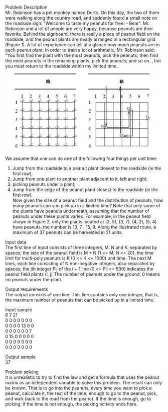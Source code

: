 Problem Description  
Mr. Robinson has a pet monkey named Durto. On this day, the two of them were walking along the country road, and suddenly found a small note on the roadside sign: "Welcome to taste my peanuts for free! - Bear".
Mr. Robinson and a lot of people are very happy, because peanuts are their favorite. Behind the signboard, there is really a piece of peanut field on the roadside, and the peanut plants are neatly arranged in a rectangular grid (Figure 1). A lot of experience can tell at a glance how much peanuts are in each peanut plant. In order to train a lot of arithmetic, Mr. Robinson said: "You first find the plant with the most peanuts, pick the peanuts; then find the most peanuts in the remaining plants, pick the peanuts; and so on. , but you must return to the roadside within my limited time.  
![imahe](https://github.com/reignsocket/Peanut-problem/blob/master/peanuts.png)

We assume that one can do one of the following four things per unit time:  
1) Jump from the roadside to a peanut plant closest to the roadside (ie the first row);
2) Jump from one plant to another plant adjacent to it, left and right;  
3) picking peanuts under a plant;  
4) Jump from the edge of the peanut plant closest to the roadside (ie the first row).  
Now given the size of a peanut field and the distribution of peanuts, how many peanuts can you pick up in a limited time? Note that only some of the plants have peanuts underneath, assuming that the number of peanuts under these plants varies. For example, in the peanut field shown in Figure 2, only the plants located at (2, 5), (3, 7), (4, 2), (5, 4) have peanuts, the number is 13, 7 , 15, 9. Along the illustrated route, a maximum of 37 peanuts can be harvested in 21 units.
  
Input data  
The first line of input consists of three integers, M, N and K, separated by spaces; the size of the peanut field is M * N (1
<= M, N <= 20), the time limit for multi-poly peanuts is K (0 <= K <= 1000) unit time. The next M lines, each line consisting of N non-negative integers, also separated by spaces; the jth integer Pij of the i + 1 line (0 <= Pij <= 500) indicates the peanut field plants (i, j) The number of peanuts under the ground, 0 means no peanuts under the plant.  
  
Output requirements  
The output consists of one line. This line contains only one integer, that is, the maximum number of peanuts that can be picked up in a limited time.  
  
Input sample  
6 7 21  
0 0 0 0 0 0 0  
0 0 0 0 13 0 0  
0 0 0 0 0 0 7  
0 15 0 0 0 0 0  
0 0 0 9 0 0 0  
0 0 0 0 0 0 0  
  
Output sample  
37  
  
Problem solving  
It is unrealistic to try to find the law and get a formula that uses the peanut matrix as an independent variable to solve this problem. The result can only be known. That is to go into the peanuts, every time you want to pick a peanut, calculate it, the rest of the time, enough to go to the peanut, pick, and walk back to the road from the peanut. If the time is enough, go to picking; if the time is not enough, the picking activity ends here.
